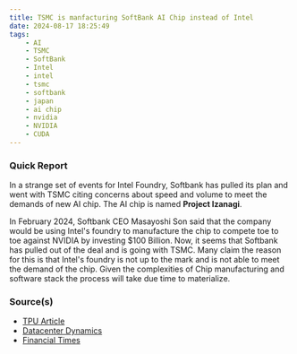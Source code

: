 ```yaml
---
title: TSMC is manfacturing SoftBank AI Chip instead of Intel
date: 2024-08-17 18:25:49
tags:
    - AI
    - TSMC
    - SoftBank
    - Intel
    - intel
    - tsmc
    - softbank
    - japan
    - ai chip
    - nvidia
    - NVIDIA
    - CUDA
---
```


### Quick Report

In a strange set of events for Intel Foundry, Softbank has pulled its plan and went with TSMC citing concerns about speed and volume to meet the demands of new AI chip. The AI chip is named **Project Izanagi**.
<!-- more -->

In February 2024, Softbank CEO Masayoshi Son said that the company would be using Intel's foundry to manufacture the chip to compete toe to toe against NVIDIA by investing $100 Billion. Now, it seems that Softbank has pulled out of the deal and is going with TSMC. Many claim the reason for this is that Intel's foundry is not up to the mark and is not able to meet the demand of the chip. Given the complexities of Chip manufacturing and software stack the process will take due time to materialize.

### Source(s)

- [TPU Article][def]
- [Datacenter Dynamics][def2]
- [Financial Times][def3]

[def]: https://www.techpowerup.com/325635/tsmc-reportedly-to-manufacture-softbanks-ai-chips-replacing-intel
[def2]: https://www.datacenterdynamics.com/en/news/softbank-courting-tsmc-for-ai-chip-project-after-talks-with-intel-fell-apart-report/
[def3]: https://www.ft.com/content/6b7fd8a1-7f9c-427b-8467-f911f5f0d520
